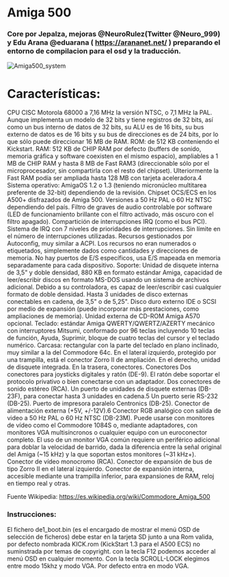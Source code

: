# Amiga 500

### Core por Jepalza, mejoras @NeuroRulez(Twitter @Neuro_999) y Edu Arana @eduarana ( https://arananet.net/ ) preparando el entorno de compilacion para el osd y la traducción.

![Amiga500_system](https://user-images.githubusercontent.com/31018768/71216316-77f49300-22ba-11ea-937a-9e4053472e94.jpg)

# Características:

CPU CISC Motorola 68000 a 7,16 MHz la versión NTSC, o 7,1 MHz la PAL. Aunque implementa un modelo de 32 bits y tiene registros de 32 bits, así como un bus interno de datos de 32 bits, su ALU es de 16 bits, su bus externo de datos es de 16 bits y su bus de direcciones es de 24 bits, por lo que sólo puede direccionar 16 MB de RAM.
ROM: de 512 KB conteniendo el Kickstart.
RAM: 512 KB de CHIP RAM por defecto (buffers de sonido, memoria gráfica y software coexisten en el mismo espacio), ampliables a 1 MB de CHIP RAM y hasta 8 MB de Fast RAM3​ (direccionable sólo por el microprocesador, sin compartirla con el resto del chipset). Ulteriormente la Fast RAM podía ser ampliada hasta 128 MB con tarjeta aceleradora.4​
Sistema operativo: AmigaOS 1.2 o 1.3 (teniendo micronúcleo multitarea preferente de 32-bit) dependiendo de la revisión.
Chipset OCS/ECS en los A500+ disfrazados de Amiga 500.
Versiones a 50 Hz PAL o 60 Hz NTSC dependiendo del país.
Filtro de graves de audio controlable por software (LED de funcionamiento brillante con el filtro activado, más oscuro con el filtro apagado).
Compartición de interrupciones IRQ (como el bus PCI).
Sistema de IRQ con 7 niveles de prioridades de interrupciones.
Sin límite en el número de interrupciones utilizadas.
Recursos gestionados por Autoconfig, muy similar a ACPI. Los recursos no eran numerados o etiquetados, simplemente dados como cantidades y direcciones de memoria.
No hay puertos de E/S específicos, usa E/S mapeada en memoria separadamente para cada dispositivo.
Soporte:
Unidad de disquete interna de 3,5" y doble densidad, 880 KB en formato estándar Amiga, capacidad de leer/escribir discos en formato MS-DOS usando un sistema de archivos adicional. Debido a su controladora, es capaz de leer/escribir casi cualquier formato de doble densidad.
Hasta 3 unidades de disco externas conectables en cadena, de 3,5" o de 5,25".
Disco duro externo IDE o SCSI por medio de expansión (puede incorporar más prestaciones, como ampliaciones de memoria).
Unidad externa de CD-ROM Amiga A570 opcional.
Teclado: estándar Amiga QWERTY/QWERTZ/AZERTY mecánico con interruptores Mitsumi, conformado por 96 teclas incluyendo 10 teclas de función, Ayuda, Suprimir, bloque de cuatro teclas del cursor y el teclado numérico.
Carcasa: rectangular con la parte del teclado en plano inclinado, muy similar a la del Commodore 64c. En el lateral izquierdo, protegido por una trampilla, está el conector Zorro II de ampliación. En el derecho, unidad de disquete integrada. En la trasera, conectores.
Conectores
Dos conectores para joysticks digitales y ratón (DE-9). El ratón debe soportar el protocolo privativo o bien conectarse con un adaptador.
Dos conectores de sonido estéreo (RCA).
Un puerto de unidades de disquete externas (DB-23F), para conectar hasta 3 unidades en cadena.5​
Un puerto serie RS-232 (DB-25).
Puerto de impresora paralelo Centronics (DB-25).
Conector de alimentación externa (+5V, +/-12V).6​
Conector RGB analógico con salida de video a 50 Hz PAL o 60 Hz NTSC (DB-23M). Puede usarse con monitores de vídeo como el Commodore 1084S o, mediante adaptadores, con monitores VGA multisíncronos o cualquier equipo con un euroconector completo. El uso de un monitor VGA común requiere un periférico adicional para doblar la velocidad de barrido, dada la diferencia entre la señal original del Amiga (~15 kHz) y la que soportan estos monitores (~31 kHz+).
Conector de vídeo monocromo (RCA).
Conector de expansión de bus de tipo Zorro II en el lateral izquierdo.
Conector de expansión interna, accesible mediante una trampilla inferior, para expansiones de RAM, reloj en tiempo real y otras.

Fuente Wikipedia: https://es.wikipedia.org/wiki/Commodore_Amiga_500

### Instrucciones:

El fichero de1_boot.bin (es el encargado de mostrar el menú OSD de selección de ficheros) debe estar en la tarjeta SD junto a una Rom valida, por defecto nombrada KICK.rom (KickStart 1.3 para el A500 ECS) no suminstrada por temas de copyright. con la tecla F12 podemos acceder al menú OSD en cualquier momento. Con la tecla SCROLL-LOCK elegimos entre modo 15khz y modo VGA. Por defecto entra en modo VGA.
